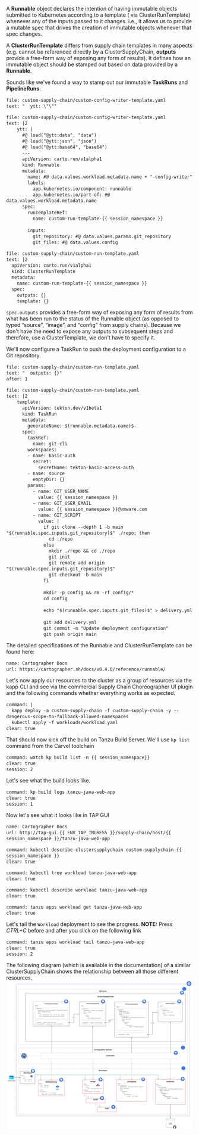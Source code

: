 A **Runnable** object declares the intention of having immutable objects submitted to Kubernetes according to a template ( via ClusterRunTemplate) whenever any of the inputs passed to it changes. i.e., it allows us to provide a mutable spec that drives the creation of immutable objects whenever that spec changes.

A **ClusterRunTemplate** differs from supply chain templates in many aspects (e.g. cannot be referenced directly by a ClusterSupplyChain, **outputs** provide a free-form way of exposing any form of results). It defines how an immutable object should be stamped out based on data provided by a **Runnable**.

Sounds like we've found a way to stamp out our immutable **TaskRuns** and **PipelineRuns**.
```editor:select-matching-text
file: custom-supply-chain/custom-config-writer-template.yaml
text: "  ytt: \"\""
```
```editor:replace-text-selection
file: custom-supply-chain/custom-config-writer-template.yaml
text: |2
    ytt: |
      #@ load("@ytt:data", "data")
      #@ load("@ytt:json", "json")
      #@ load("@ytt:base64", "base64")
      ---
      apiVersion: carto.run/v1alpha1
      kind: Runnable
      metadata:
        name: #@ data.values.workload.metadata.name + "-config-writer"
        labels:
          app.kubernetes.io/component: runnable
          app.kubernetes.io/part-of: #@ data.values.workload.metadata.name
      spec:
        runTemplateRef:
          name: custom-run-template-{{ session_namespace }}

        inputs:
          git_repository: #@ data.values.params.git_repository
          git_files: #@ data.values.config
```

```editor:append-lines-to-file
file: custom-supply-chain/custom-run-template.yaml
text: |2
  apiVersion: carto.run/v1alpha1
  kind: ClusterRunTemplate
  metadata:
    name: custom-run-template-{{ session_namespace }}
  spec:
    outputs: {}
    template: {}
```
`spec.outputs` provides a free-form way of exposing any form of results from what has been run to the status of the Runnable object (as opposed to typed “source”, “image”, and “config” from supply chains). Because we don't have the need to expose any outputs to subsequent steps and therefore, use a ClusterTemplate, we don't have to specify it.

We'll now configure a TaskRun to push the deployment configuration to a Git repository.
```editor:select-matching-text
file: custom-supply-chain/custom-run-template.yaml
text: "  outputs: {}"
after: 1
```
```editor:replace-text-selection
file: custom-supply-chain/custom-run-template.yaml
text: |2
    template:
      apiVersion: tekton.dev/v1beta1
      kind: TaskRun
      metadata:
        generateName: $(runnable.metadata.name)$-
      spec:
        taskRef:
          name: git-cli
        workspaces:
        - name: basic-auth
          secret:
            secretName: tekton-basic-access-auth
        - name: source
          emptyDir: {}
        params:
          - name: GIT_USER_NAME
            value: {{ session_namespace }}
          - name: GIT_USER_EMAIL
            value: {{ session_namespace }}@vmware.com
          - name: GIT_SCRIPT
            value: |
              if git clone --depth 1 -b main "$(runnable.spec.inputs.git_repository)$" ./repo; then
                cd ./repo
              else
                mkdir ./repo && cd ./repo
                git init 
                git remote add origin "$(runnable.spec.inputs.git_repository)$"                
                git checkout -b main
              fi

              mkdir -p config && rm -rf config/*
              cd config

              echo "$(runnable.spec.inputs.git_files)$" > delivery.yml

              git add delivery.yml
              git commit -m "Update deployment configuration"
              git push origin main
```

The detailed specifications of the Runnable and ClusterRunTemplate can be found here: 
```dashboard:reload-dashboard
name: Cartographer Docs
url: https://cartographer.sh/docs/v0.4.0/reference/runnable/
```

Let's now apply our resources to the cluster as a group of resources via the kapp CLI and see via the commercial Supply Chain Choreographer UI plugin and the following commands whether everything works as expected.
```terminal:execute
command: |
  kapp deploy -a custom-supply-chain -f custom-supply-chain -y --dangerous-scope-to-fallback-allowed-namespaces
  kubectl apply -f workloads/workload.yaml
clear: true
```
That should now kick off the build on Tanzu Build Server. We'll use `kp list` command from the Carvel toolchain
```terminal:execute
command: watch kp build list -n {{ session_namespace}}
clear: true
session: 2
```
Let's see what the build looks like.
```terminal:execute
command: kp build logs tanzu-java-web-app
clear: true
session: 1
```
Now let's see what it looks like in TAP GUI
```dashboard:reload-dashboard
name: Cartographer Docs
url: http://tap-gui.{{ ENV_TAP_INGRESS }}/supply-chain/host/{{ session_namespace }}/tanzu-java-web-app
```
```terminal:execute
command: kubectl describe clustersupplychain custom-supplychain-{{ session_namespace }}
clear: true
```
```terminal:execute
command: kubectl tree workload tanzu-java-web-app
clear: true
```
```terminal:execute
command: kubectl describe workload tanzu-java-web-app
clear: true
```
```terminal:execute
command: tanzu apps workload get tanzu-java-web-app
clear: true
```
Let's tail the `Workload` deployment to see the progress.
**NOTE:** Press _CTRL+C_ before and after you click on the following link

```terminal:execute
command: tanzu apps workload tail tanzu-java-web-app
clear: true
session: 2
```

The following diagram (which is available in the documentation) of a similar ClusterSupplyChain shows the relationship between all those different resources.
![](../images/supplychain.png)